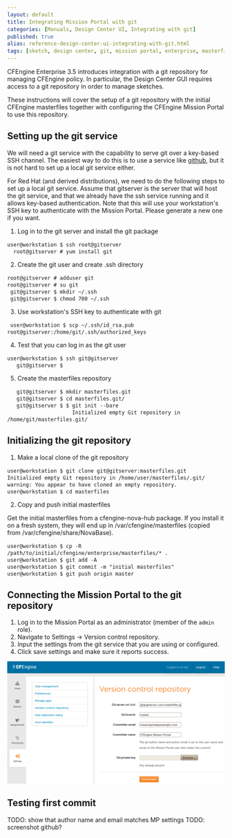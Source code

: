 ```yaml
---
layout: default
title: Integrating Mission Portal with git
categories: [Manuals, Design Center UI, Integrating with git]
published: true
alias: reference-design-center-ui-integrating-with-git.html
tags: [sketch, design center, git, mission portal, enterprise, masterfiles, version control]
---
```


CFEngine Enterprise 3.5 introduces integration with a git repository for 
managing CFEngine policy. In particular, the Design Center GUI requires access 
to a git repository in order to manage sketches.

These instructions will cover the setup of a git repository with the initial 
CFEngine masterfiles together with configuring the CFEngine Mission Portal to 
use this repository.


## Setting up the git service

We will need a git service with the capability to serve git over a key-based 
SSH channel. The easiest way to do this is to use a service like 
[github](https://github.com/), but it is not hard to set up a local git 
service either.

For Red Hat (and derived distributions), we need to do the following steps to 
set up a local git service. Assume that gitserver is the server that will host 
the git service, and that we already have the ssh service running and it 
allows key-based authentication. Note that this will use your workstation's 
SSH key to authenticate with the Mission Portal. Please generate a new one if 
you want.

1. Log in to the git server and install the git package

````
user@workstation $ ssh root@gitserver
  root@gitserver # yum install git
````

2. Create the git user and create .ssh directory

````
root@gitserver # adduser git
root@gitserver # su git
 git@gitserver $ mkdir ~/.ssh
 git@gitserver $ chmod 700 ~/.ssh
````

3. Use workstation's SSH key to authenticate with git

````
 user@workstation $ scp ~/.ssh/id_rsa.pub root@gitserver:/home/git/.ssh/authorized_keys
````

4. Test that you can log in as the git user

````
user@workstation $ ssh git@gitserver
   git@gitserver $
````

5. Create the masterfiles repository

````
   git@gitserver $ mkdir masterfiles.git
   git@gitserver $ cd masterfiles.git/
   git@gitserver $ $ git init --bare
                     Initialized empty Git repository in /home/git/masterfiles.git/
````

## Initializing the git repository

1. Make a local clone of the git repository

````
user@workstation $ git clone git@gitserver:masterfiles.git
Initialized empty Git repository in /home/user/masterfiles/.git/
warning: You appear to have cloned an empty repository.
user@workstation $ cd masterfiles
````

2. Copy and push initial masterfiles

Get the initial masterfiles from a cfengine-nova-hub package.
If you install it on a fresh system, they will end up in
/var/cfengine/masterfiles (copied from /var/cfengine/share/NovaBase).
````
user@workstation $ cp -R /path/to/initial/cfengine/enterprise/masterfiles/* .
user@workstation $ git add -A
user@workstation $ git commit -m "initial masterfiles"
user@workstation $ git push origin master
````


## Connecting the Mission Portal to the git repository

1. Log in to the Mission Portal as an administrator (member of the `admin` role).
2. Navigate to Settings -> Version control repository.
3. Input the settings from the git service that you are using or configured.
4. Click save settings and make sure it reports success.

![Mission Portal Version control repository settings](mp-vcs-settings.png)


## Testing first commit

TODO: show that author name and email matches MP settings
TODO: screenshot github?
